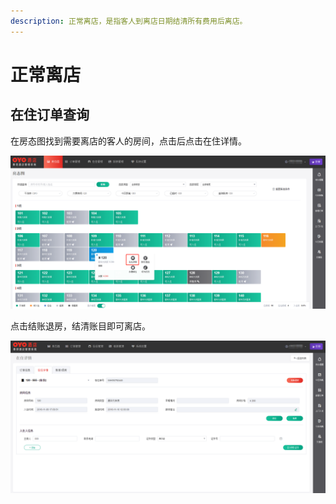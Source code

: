 ```yaml
---
description: 正常离店，是指客人到离店日期结清所有费用后离店。
---
```


# 正常离店

## 在住订单查询

在房态图找到需要离店的客人的房间，点击后点击在住详情。

![&#x70B9;&#x51FB;&#x5728;&#x4F4F;&#x8BE6;&#x60C5;&#xFF0C;&#x8FDB;&#x5165;&#x79BB;&#x5E97;&#x529E;&#x7406;](../../.gitbook/assets/image%20%2872%29.png)

  
点击结账退房，结清账目即可离店。

![&#x70B9;&#x51FB;&#x7ED3;&#x8D26;&#x9000;&#x623F;&#xFF0C;&#x5373;&#x53EF;&#x529E;&#x7406;&#x79BB;&#x5E97;](../../.gitbook/assets/image%20%2817%29.png)




